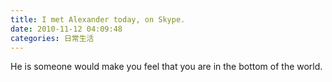 ```yaml
---
title: I met Alexander today, on Skype.
date: 2010-11-12 04:09:48
categories: 日常生活
---
```


He is someone would make you feel that you are in the bottom of the world.